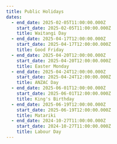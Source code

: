 ```yaml
---
title: Public Holidays
dates:
  - end_date: 2025-02-05T11:00:00.000Z
    start_date: 2025-02-05T11:00:00.000Z
    title: Waitangi Day
  - end_date: 2025-04-17T12:00:00.000Z
    start_date: 2025-04-17T12:00:00.000Z
    title: Good Friday
  - end_date: 2025-04-20T12:00:00.000Z
    start_date: 2025-04-20T12:00:00.000Z
    title: Easter Monday
  - end_date: 2025-04-24T12:00:00.000Z
    start_date: 2025-04-24T12:00:00.000Z
    title: ANZAC Day
  - end_date: 2025-06-01T12:00:00.000Z
    start_date: 2025-06-01T12:00:00.000Z
    title: King's Birthday
  - end_date: 2025-06-19T12:00:00.000Z
    start_date: 2025-06-19T12:00:00.000Z
    title: Matariki
  - end_date: 2024-10-27T11:00:00.000Z
    start_date: 2024-10-27T11:00:00.000Z
    title: Labour Day
---
```


